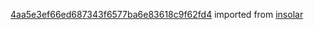 [4aa5e3ef66ed687343f6577ba6e83618c9f62fd4](https://github.com/insolar/insolar/commit/4aa5e3ef66ed687343f6577ba6e83618c9f62fd4) imported from [insolar](https://github.com/insolar/insolar)

